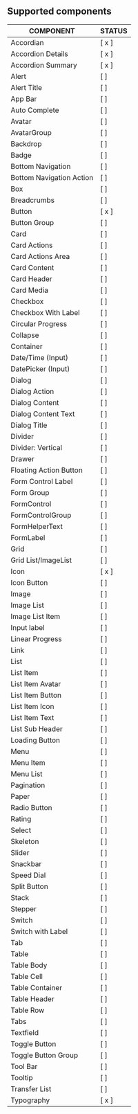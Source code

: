 
## Supported components

| COMPONENT                | STATUS         |
| ------------------------ | -------------- |
| Accordian                | [ x ]    |
| Accordion Details        | [ x ]    |
| Accordion Summary        | [ x ]    |
| Alert                    | [ ]    |
| Alert Title              | [ ]    |
| App Bar                  | [ ]    |
| Auto Complete            | [ ]|
| Avatar                   | [ ]    |
| AvatarGroup              | [ ]    |
| Backdrop                 | [ ]    |
| Badge                    | [ ]    |
| Bottom Navigation        | [ ]    |
| Bottom Navigation Action | [ ]    |
| Box                      | [ ]    |
| Breadcrumbs              | [ ]    |
| Button                   | [ x ]    |
| Button Group             | [ ]    |
| Card                     | [ ]    |
| Card Actions             | [ ]    |
| Card Actions Area        | [ ]    |
| Card Content             | [ ]    |
| Card Header              | [ ]    |
| Card Media               | [ ]    |
| Checkbox                 | [ ]    |
| Checkbox With Label      | [ ]    |
| Circular Progress        | [ ]    |
| Collapse                 | [ ]    |
| Container                | [ ]    |
| Date/Time (Input)        | [ ]|
| DatePicker (Input)       | [ ] |
| Dialog                   | [ ]    |
| Dialog Action            | [ ]    |
| Dialog Content           | [ ]    |
| Dialog Content Text      | [ ]    |
| Dialog Title             | [ ]    |
| Divider                  | [ ]    |
| Divider: Vertical        | [ ]    |
| Drawer                   | [ ]    |
| Floating Action Button   | [ ]    |
| Form Control Label       | [ ]    |
| Form Group               | [ ]    |
| FormControl              | [ ]    |
| FormControlGroup         | [ ] |
| FormHelperText           | [ ]    |
| FormLabel                | [ ]    |
| Grid                     | [ ]    |
| Grid List/ImageList      | [ ]    |
| Icon                     | [ x ]    |
| Icon Button              | [ ]    |
| Image                    | [ ]    |
| Image List               | [ ]    |
| Image List Item          | [ ]    |
| Input label              | [ ]    |
| Linear Progress          | [ ]    |
| Link                     | [ ]    |
| List                     | [ ]    |
| List Item                | [ ]    |
| List Item Avatar         | [ ]    |
| List Item Button         | [ ]    |
| List Item Icon           | [ ]    |
| List Item Text           | [ ]    |
| List Sub Header          | [ ]    |
| Loading Button           | [ ]    |
| Menu                     | [ ]    |
| Menu Item                | [ ]    |
| Menu List                | [ ]|
| Pagination               | [ ] |
| Paper                    | [ ]    |
| Radio Button             | [ ]    |
| Rating                   | [ ]    |
| Select                   | [ ]    |
| Skeleton                 | [ ]    |
| Slider                   | [ ]    |
| Snackbar                 | [ ]    |
| Speed Dial               | [ ] |
| Split Button             | [ ]    |
| Stack                    | [ ]    |
| Stepper                  | [ ]|
| Switch                   | [ ]    |
| Switch with Label        | [ ]    |
| Tab                      | [ ]    |
| Table                    | [ ]    |
| Table Body               | [ ]    |
| Table Cell               | [ ]    |
| Table Container          | [ ]    |
| Table Header             | [ ]    |
| Table Row                | [ ]    |
| Tabs                     | [ ]    |
| Textfield                | [ ]    |
| Toggle Button            | [ ]    |
| Toggle Button Group      | [ ]    |
| Tool Bar                 | [ ]    |
| Tooltip                  | [ ]    |
| Transfer List            | [ ] |
| Typography               | [ x ]    |
